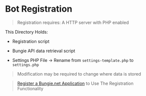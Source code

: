 # Bot Registration

> Registration requires: A HTTP server with PHP enabled

This Directory Holds:

- Registration script

- Bungie API data retrieval script

- Settings PHP File -> Rename from `settings-template.php` to `settings.php`

> Modification may be required to change where data is stored

> [Register a Bungie.net Application](https://www.bungie.net/en/Application/) to Use The Registration Functionality
